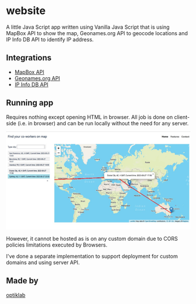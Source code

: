 # website

A little Java Script app written using Vanilla Java Script that is using MapBox API to show the map, Geonames.org API to geocode locations and IP Info DB API to identify IP address.

## Integrations

- [MapBox API](https://mapbox.com)
- [Geonames.org API](http://api.geonames.org)
- [IP Info DB API](https://api.ipinfodb.com)

## Running app

Requires nothing except opening HTML in browser. All job is done on client-side (i.e. in browser) and can be run locally without the need for any server.

![Picture 2. Configuration classes.](https://github.com/optiklab/timezones.web.vanilla/blob/main/images/find-timezones.jpg)


However, it cannot be hosted as is on any custom domain due to CORS policies limitations executed by Browsers.

I've done a separate implementation to support deployment for custom domains and using server API.

## Made by 

[optiklab](https://optiklab.github.io)
